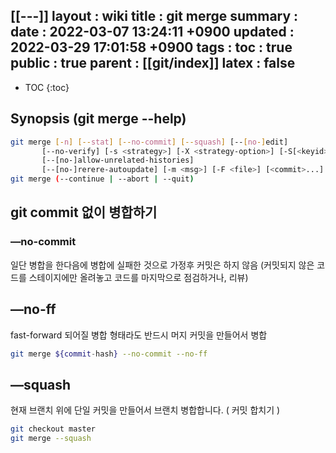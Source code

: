 [[---]]
layout  : wiki
title   : git merge
summary : 
date    : 2022-03-07 13:24:11 +0900
updated : 2022-03-29 17:01:58 +0900
tags    : 
toc     : true
public  : true
parent  : [[git/index]]
latex   : false
---
* TOC
{:toc}

## Synopsis (git merge --help)
```sh
git merge [-n] [--stat] [--no-commit] [--squash] [--[no-]edit]
       [--no-verify] [-s <strategy>] [-X <strategy-option>] [-S[<keyid>]]
       [--[no-]allow-unrelated-histories]
       [--[no-]rerere-autoupdate] [-m <msg>] [-F <file>] [<commit>...]
git merge (--continue | --abort | --quit)
```

## git commit 없이 병합하기

### —no-commit
일단 병합을 한다음에 병합에 실패한 것으로 가정후 커밋은 하지 않음 
(커밋되지 않은 코드를 스테이지에만 올려놓고 코드를 마지막으로 점검하거나, 리뷰)

## —no-ff
fast-forward 되어질 병합 형태라도 반드시 머지 커밋을 만들어서 병합

```sh
git merge ${commit-hash} --no-commit --no-ff
```

## —squash
현재 브랜치 위에 단일 커밋을 만들어서 브랜치 병합합니다. ( 커밋 합치기 )
```sh
git checkout master
git merge --squash
```
